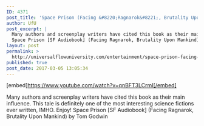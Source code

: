 ```yaml
---
ID: 4371
post_title: 'Space Prison (Facing &#8220;Ragnarok&#8221;, Brutality Upon Mankind) [SF Audiobook]'
author: UfU
post_excerpt: |
  Many authors and screenplay writers have cited this book as their main influence. This tale is definitely one of the most interesting science fictions ever written, IMHO. Enjoy!
  Space Prison [SF Audiobook] (Facing Ragnarok, Brutality Upon Mankind) by Tom Godwin
layout: post
permalink: >
  http://universalflowuniversity.com/entertainment/space-prison-facing-ragnarok-brutality-upon-mankind-sf-audiobook/
published: true
post_date: 2017-03-05 13:05:34
---
```

[embed]https://www.youtube.com/watch?v=qnBFT3LCrmI[/embed]<br>
<p>Many authors and screenplay writers have cited this book as their main influence. This tale is definitely one of the most interesting science fictions ever written, IMHO. Enjoy!
Space Prison [SF Audiobook] (Facing Ragnarok, Brutality Upon Mankind) by Tom Godwin</p>